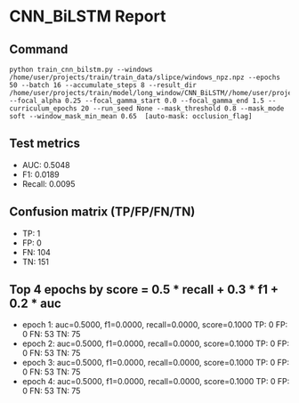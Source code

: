 # CNN_BiLSTM Report

## Command
```
python train_cnn_bilstm.py --windows /home/user/projects/train/train_data/slipce/windows_npz.npz --epochs 50 --batch 16 --accumulate_steps 8 --result_dir /home/user/projects/train/model/long_window/CNN_BiLSTM//home/user/projects/train/model/long_window/CNN_BiLSTM/result_mask_sweep --focal_alpha 0.25 --focal_gamma_start 0.0 --focal_gamma_end 1.5 --curriculum_epochs 20 --run_seed None --mask_threshold 0.8 --mask_mode soft --window_mask_min_mean 0.65  [auto-mask: occlusion_flag]
```

## Test metrics
- AUC: 0.5048
- F1: 0.0189
- Recall: 0.0095
## Confusion matrix (TP/FP/FN/TN)
- TP: 1
- FP: 0
- FN: 104
- TN: 151

## Top 4 epochs by score = 0.5 * recall + 0.3 * f1 + 0.2 * auc
- epoch 1: auc=0.5000, f1=0.0000, recall=0.0000, score=0.1000  TP: 0 FP: 0 FN: 53 TN: 75
- epoch 2: auc=0.5000, f1=0.0000, recall=0.0000, score=0.1000  TP: 0 FP: 0 FN: 53 TN: 75
- epoch 3: auc=0.5000, f1=0.0000, recall=0.0000, score=0.1000  TP: 0 FP: 0 FN: 53 TN: 75
- epoch 4: auc=0.5000, f1=0.0000, recall=0.0000, score=0.1000  TP: 0 FP: 0 FN: 53 TN: 75
